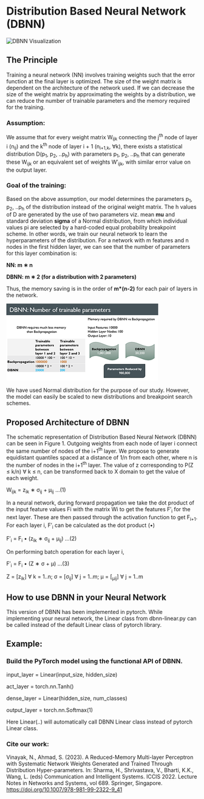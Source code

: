 # Distribution Based Neural Network (DBNN)

![DBNN Visualization](dbnn-visualization.gif)

## The Principle
Training a neural network (NN) involves training weights such that the error
function at the final layer is optimized. The size of the weight matrix is dependent
on the architecture of the network used. If we can decrease the size of the weight
matrix by approximating the weights by a distribution, we can reduce the number
of trainable parameters and the memory required for the training.

### Assumption: 
We assume that for every weight matrix W<sub>ijk</sub> connecting the
j<sup>th</sup> node of layer i (n<sub>ij</sub>) and the k<sup>th</sup> node of layer i + 1 (n<sub>i+1,k</sub>, ∀k), there
exists a statistical distribution D(p<sub>1</sub>, p<sub>2</sub>, ..p<sub>h</sub>) with parameters p<sub>1</sub>, p<sub>2</sub>, ..p<sub>h</sub> that
can generate these W<sub>ijk</sub> or an equivalent set of weights W′<sub>ijk</sub>, with similar error
value on the output layer.

### Goal of the training: 
Based on the above assumption, our model determines
the parameters p<sub>1</sub>, p<sub>2</sub>, ..p<sub>h</sub> of the distribution instead of the original weight
matrix. The h values of D are generated by the use of two parameters viz. mean
**mu** and standard deviation **sigma** of a Normal distribution, from which individual
values pi are selected by a hard-coded equal probability breakpoint scheme. In other words, we train our neural network to learn the hyperparameters
of the distribution.
For a network with m features and n nodes in the first hidden layer, we can
see that the number of parameters for this layer combination is:

**NN: m ∗ n**

**DBNN: m ∗ 2 (for a distribution with 2 parameters)**

Thus, the memory saving is in the order of __m*(n-2)__ for each pair of layers
in the network.

![](dbnn_parameters.png)

We have used Normal distribution for the purpose of our study. However, the
model can easily be scaled to new distributions and breakpoint search schemes.

## Proposed Architecture of DBNN

The schematic representation of Distribution Based Neural Network (DBNN) can be seen
in Figure 1. Outgoing weights from each node of layer i connect the same number of
nodes of the i+1<sup>th</sup> layer. We propose to generate equidistant quantiles spaced at
a distance of 1/n from each other, where n is the number of nodes in the i+1<sup>th</sup>
layer. The value of z corresponding to P(Z ≤ k/n) ∀ k ≤ n, can be transformed
back to X domain to get the value of each weight.

W<sub>ijk</sub> = z<sub>ik</sub> ∗ σ<sub>ij</sub> + μ<sub>ij</sub> ...(1)

In a neural network, during forward propagation we take the dot product of
the input feature values Fi with the matrix Wi to get the features F′<sub>i</sub> for the next layer. These are then passed through the activation function to get F<sub>i+1</sub>.
For each layer i, F′<sub>i</sub> can be calculated as the dot product (•)

F′<sub>i</sub> = F<sub>i</sub> • (z<sub>ik</sub> ∗ σ<sub>ij</sub> + μ<sub>ij</sub>) ...(2)

On performing batch operation for each layer i,

F′<sub>i</sub> = F<sub>i</sub> • (Z ∗ σ + μ) ...(3)

Z = [z<sub>ik</sub>] ∀ k = 1..n; σ = [σ<sub>ij</sub>] ∀ j = 1..m; μ = [<sub>μij</sub>] ∀ j = 1..m


## How to use DBNN in your Neural Network

This version of DBNN has been implemented in pytorch.
While implementing your neural network, the Linear class from dbnn-linear.py can be called instead of the default Linear class of pytorch library.

## Example:

### Build the PyTorch model using the functional API of DBNN.
input_layer = Linear(input_size, hidden_size)

act_layer = torch.nn.Tanh()

dense_layer = Linear(hidden_size, num_classes)

output_layer = torch.nn.Softmax(1)


Here Linear(..) will automatically call DBNN Linear class instead of pytorch Linear class.

### Cite our work:
Vinayak, N., Ahmad, S. (2023). A Reduced-Memory Multi-layer Perceptron with Systematic Network Weights Generated and Trained Through Distribution Hyper-parameters. In: Sharma, H., Shrivastava, V., Bharti, K.K., Wang, L. (eds) Communication and Intelligent Systems. ICCIS 2022. Lecture Notes in Networks and Systems, vol 689. Springer, Singapore. https://doi.org/10.1007/978-981-99-2322-9_41
